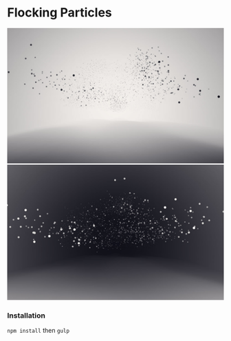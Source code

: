 # Flocking Particles

![Image Cover](flocking01.jpg)
![Image Cover](flocking02.jpg)

### Installation
`npm install` then `gulp`
